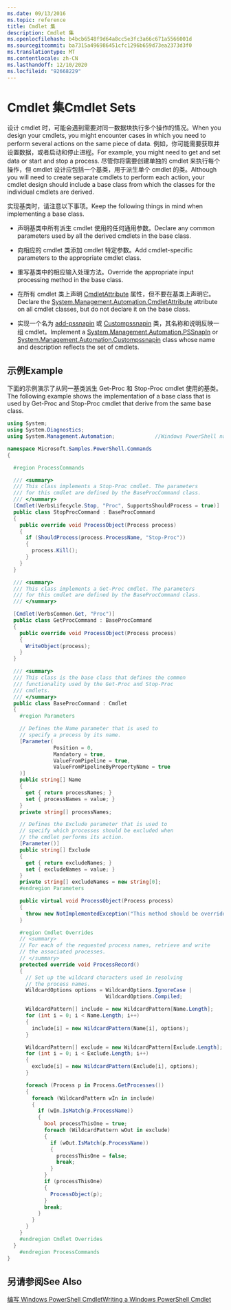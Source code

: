 ```yaml
---
ms.date: 09/13/2016
ms.topic: reference
title: Cmdlet 集
description: Cmdlet 集
ms.openlocfilehash: b4bcb6548f9d64a8cc5e3fc3a66c671a5566001d
ms.sourcegitcommit: ba7315a496986451cfc1296b659d73ea2373d3f0
ms.translationtype: MT
ms.contentlocale: zh-CN
ms.lasthandoff: 12/10/2020
ms.locfileid: "92668229"
---
```

# <a name="cmdlet-sets"></a><span data-ttu-id="eb4de-103">Cmdlet 集</span><span class="sxs-lookup"><span data-stu-id="eb4de-103">Cmdlet Sets</span></span>

<span data-ttu-id="eb4de-104">设计 cmdlet 时，可能会遇到需要对同一数据块执行多个操作的情况。</span><span class="sxs-lookup"><span data-stu-id="eb4de-104">When you design your cmdlets, you might encounter cases in which you need to perform several actions on the same piece of data.</span></span> <span data-ttu-id="eb4de-105">例如，你可能需要获取并设置数据，或者启动和停止进程。</span><span class="sxs-lookup"><span data-stu-id="eb4de-105">For example, you might need to get and set data or start and stop a process.</span></span> <span data-ttu-id="eb4de-106">尽管你将需要创建单独的 cmdlet 来执行每个操作，但 cmdlet 设计应包括一个基类，用于派生单个 cmdlet 的类。</span><span class="sxs-lookup"><span data-stu-id="eb4de-106">Although you will need to create separate cmdlets to perform each action, your cmdlet design should include a base class from which the classes for the individual cmdlets are derived.</span></span>

<span data-ttu-id="eb4de-107">实现基类时，请注意以下事项。</span><span class="sxs-lookup"><span data-stu-id="eb4de-107">Keep the following things in mind when implementing a base class.</span></span>

- <span data-ttu-id="eb4de-108">声明基类中所有派生 cmdlet 使用的任何通用参数。</span><span class="sxs-lookup"><span data-stu-id="eb4de-108">Declare any common parameters used by all the derived cmdlets in the base class.</span></span>

- <span data-ttu-id="eb4de-109">向相应的 cmdlet 类添加 cmdlet 特定参数。</span><span class="sxs-lookup"><span data-stu-id="eb4de-109">Add cmdlet-specific parameters to the appropriate cmdlet class.</span></span>

- <span data-ttu-id="eb4de-110">重写基类中的相应输入处理方法。</span><span class="sxs-lookup"><span data-stu-id="eb4de-110">Override the appropriate input processing method in the base class.</span></span>

- <span data-ttu-id="eb4de-111">在所有 cmdlet 类上声明 [CmdletAttribute](/dotnet/api/System.Management.Automation.CmdletAttribute) 属性，但不要在基类上声明它。</span><span class="sxs-lookup"><span data-stu-id="eb4de-111">Declare the [System.Management.Automation.CmdletAttribute](/dotnet/api/System.Management.Automation.CmdletAttribute) attribute on all cmdlet classes, but do not declare it on the base class.</span></span>

- <span data-ttu-id="eb4de-112">实现一个名为 [add-pssnapin](/dotnet/api/System.Management.Automation.PSSnapIn) 或 [Custompssnapin](/dotnet/api/System.Management.Automation.CustomPSSnapIn) 类，其名称和说明反映一组 cmdlet。</span><span class="sxs-lookup"><span data-stu-id="eb4de-112">Implement a [System.Management.Automation.PSSnapIn](/dotnet/api/System.Management.Automation.PSSnapIn) or [System.Management.Automation.Custompssnapin](/dotnet/api/System.Management.Automation.CustomPSSnapIn) class whose name and description reflects the set of cmdlets.</span></span>

## <a name="example"></a><span data-ttu-id="eb4de-113">示例</span><span class="sxs-lookup"><span data-stu-id="eb4de-113">Example</span></span>

<span data-ttu-id="eb4de-114">下面的示例演示了从同一基类派生 Get-Proc 和 Stop-Proc cmdlet 使用的基类。</span><span class="sxs-lookup"><span data-stu-id="eb4de-114">The following example shows the implementation of a base class that is used by Get-Proc and Stop-Proc cmdlet that derive from the same base class.</span></span>

```csharp
using System;
using System.Diagnostics;
using System.Management.Automation;             //Windows PowerShell namespace.

namespace Microsoft.Samples.PowerShell.Commands
{

  #region ProcessCommands

  /// <summary>
  /// This class implements a Stop-Proc cmdlet. The parameters
  /// for this cmdlet are defined by the BaseProcCommand class.
  /// </summary>
  [Cmdlet(VerbsLifecycle.Stop, "Proc", SupportsShouldProcess = true)]
  public class StopProcCommand : BaseProcCommand
  {
    public override void ProcessObject(Process process)
    {
      if (ShouldProcess(process.ProcessName, "Stop-Proc"))
      {
        process.Kill();
      }
    }
  }

  /// <summary>
  /// This class implements a Get-Proc cmdlet. The parameters
  /// for this cmdlet are defined by the BaseProcCommand class.
  /// </summary>

  [Cmdlet(VerbsCommon.Get, "Proc")]
  public class GetProcCommand : BaseProcCommand
  {
    public override void ProcessObject(Process process)
    {
      WriteObject(process);
    }
  }

  /// <summary>
  /// This class is the base class that defines the common
  /// functionality used by the Get-Proc and Stop-Proc
  /// cmdlets.
  /// </summary>
  public class BaseProcCommand : Cmdlet
  {
    #region Parameters

    // Defines the Name parameter that is used to
    // specify a process by its name.
    [Parameter(
               Position = 0,
               Mandatory = true,
               ValueFromPipeline = true,
               ValueFromPipelineByPropertyName = true
    )]
    public string[] Name
    {
      get { return processNames; }
      set { processNames = value; }
    }
    private string[] processNames;

    // Defines the Exclude parameter that is used to
    // specify which processes should be excluded when
    // the cmdlet performs its action.
    [Parameter()]
    public string[] Exclude
    {
      get { return excludeNames; }
      set { excludeNames = value; }
    }
    private string[] excludeNames = new string[0];
    #endregion Parameters

    public virtual void ProcessObject(Process process)
    {
      throw new NotImplementedException("This method should be overridden.");
    }

    #region Cmdlet Overrides
    // <summary>
    // For each of the requested process names, retrieve and write
    // the associated processes.
    // </summary>
    protected override void ProcessRecord()
    {
      // Set up the wildcard characters used in resolving
      // the process names.
      WildcardOptions options = WildcardOptions.IgnoreCase |
                                WildcardOptions.Compiled;

      WildcardPattern[] include = new WildcardPattern[Name.Length];
      for (int i = 0; i < Name.Length; i++)
      {
        include[i] = new WildcardPattern(Name[i], options);
      }

      WildcardPattern[] exclude = new WildcardPattern[Exclude.Length];
      for (int i = 0; i < Exclude.Length; i++)
      {
        exclude[i] = new WildcardPattern(Exclude[i], options);
      }

      foreach (Process p in Process.GetProcesses())
      {
        foreach (WildcardPattern wIn in include)
        {
          if (wIn.IsMatch(p.ProcessName))
          {
            bool processThisOne = true;
            foreach (WildcardPattern wOut in exclude)
            {
              if (wOut.IsMatch(p.ProcessName))
              {
                processThisOne = false;
                break;
              }
            }
            if (processThisOne)
            {
              ProcessObject(p);
            }
            break;
          }
        }
      }
    }
    #endregion Cmdlet Overrides
  }
    #endregion ProcessCommands
}
```

## <a name="see-also"></a><span data-ttu-id="eb4de-115">另请参阅</span><span class="sxs-lookup"><span data-stu-id="eb4de-115">See Also</span></span>

[<span data-ttu-id="eb4de-116">编写 Windows PowerShell Cmdlet</span><span class="sxs-lookup"><span data-stu-id="eb4de-116">Writing a Windows PowerShell Cmdlet</span></span>](./writing-a-windows-powershell-cmdlet.md)
